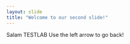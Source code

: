 ```yaml
---
layout: slide
title: "Welcome to our second slide!"
---
```

Salam TESTLAB
Use the left arrow to go back!
